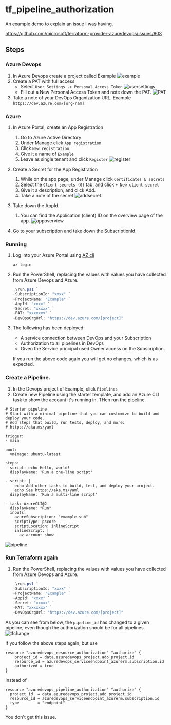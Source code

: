 # tf_pipeline_authorization
An example demo to explain an issue I was having.

https://github.com/microsoft/terraform-provider-azuredevops/issues/808


## Steps
### Azure Devops
1. In Azure Devops create a project called Example
   ![example](./images/DevOps_example.jpg)
2. Create a PAT with full access
   - Select `User Settings -> Personal Access Token`
   ![usersettings](./images/CreatePAT.jpg)
   - Fill out a New Personal Access Token and note down the PAT. 
![PAT](./images/CreatePAT2.jpg)
3. Take a note of your DevOps Organization URL. Example `https://dev.azure.com/[org-nam]`

### Azure
1. In Azure Portal, create an App Registration
   1. Go to Azure Active Directory
   2. Under Manage click `App registration`
   3. Click `New registration`
   4. Give it a name of `Example`
   5. Leave as single tenant and click `Register`
![register](./images/RegisterApp.jpg)
2. Create a Secret for the App Registration
   1. While on the app page, under Manage click `Certificates & secrets`
   2. Select the `Client secrets (0)` tab, and click `+ New client secret`
   3. Give it a description, and click Add.
   4. Take a note of the secret
   ![addsecret](./images/AddSecret.jpg)
   
3. Take down the AppId.
   1. You can find the Application (client) ID on the overview page of the app.
  ![appoverview](./images/app-overview.jpg)

4. Go to your subscription and take down the SubscriptionId.


### Running 
1. Log into your Azure Portal using [AZ cli](https://learn.microsoft.com/en-us/cli/azure/install-azure-cli)
   ```ps1
   az login
   ```
2. Run the PowerShell, replacing the values with values you have collected from Azure Devops and Azure.
    ```ps1
    .\run.ps1 `
    -SubscriptionId: "xxxx" `
    -ProjectName: "Example" `
    -AppId: "xxxx" `
    -Secret: "xxxxx" `
    -PAT: "xxxxxxx" `
    -DevOpsOrgUrl: "https://dev.azure.com/[project]"
    ```

3. The following has been deployed:
   -  A service connection between DevOps and your Subscription
   -  Authorization to all pipelines in DevOps
   -  Given the Service principal used Owner access on the Subscription.
    
   If you run the above code again you will get no changes, which is as expected.

### Create a Pipeline.
1. In the Devops project of Example, click `Pipelines`
2. Create new Pipeline using the starter template, and add an Azure CLI task to show the account it's running in. THen run the pipeline.
```hcl
# Starter pipeline
# Start with a minimal pipeline that you can customize to build and deploy your code.
# Add steps that build, run tests, deploy, and more:
# https://aka.ms/yaml

trigger:
- main

pool:
  vmImage: ubuntu-latest

steps:
- script: echo Hello, world!
  displayName: 'Run a one-line script'

- script: |
    echo Add other tasks to build, test, and deploy your project.
    echo See https://aka.ms/yaml
  displayName: 'Run a multi-line script'

- task: AzureCLI@2
  displayName: "Run"
  inputs:
    azureSubscription: "example-sub"
    scriptType: pscore
    scriptLocation: inlineScript
    inlineScript: |
      az account show
```
![pipeline](./images/Pipeline.jpg)

### Run Terraform again
1. Run the PowerShell, replacing the values with values you have collected from Azure Devops and Azure.
    ```ps1
    .\run.ps1 `
    -SubscriptionId: "xxxx" `
    -ProjectName: "Example" `
    -AppId: "xxxx" `
    -Secret: "xxxxx" `
    -PAT: "xxxxxxx" `
    -DevOpsOrgUrl: "https://dev.azure.com/[project]"
    ```

As you can see from below, the `pipeline_id` has changed to a given pipeline, even though the authorization should be for all pipelines.
![tfchange](./images/changetf.jpg)

If you follow the above steps again, but use
```hcl
resource "azuredevops_resource_authorization" "authorize" {
    project_id = data.azuredevops_project.ado_project.id
    resource_id = azuredevops_serviceendpoint_azurerm.subscription.id
    authorized = true
}
```
Instead of 
```hcl
resource "azuredevops_pipeline_authorization" "authorize" {
  project_id  = data.azuredevops_project.ado_project.id
  resource_id = azuredevops_serviceendpoint_azurerm.subscription.id
  type        = "endpoint"
} 
```
You don't get this issue.